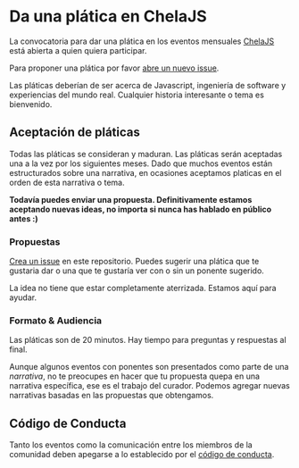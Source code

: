 # Da una plática en ChelaJS

La convocatoria para dar una plática en los eventos mensuales [ChelaJS](http://meetup.com/chelajs) está abierta a quien quiera participar.

Para proponer una plática por favor [abre un nuevo issue](https://github.com/javascriptmx/chelajs/issues/new).

Las pláticas deberían de ser acerca de Javascript, ingeniería de software y experiencias del mundo real. Cualquier historia interesante o tema es bienvenido.

## Aceptación de pláticas

Todas las pláticas se consideran y maduran. Las pláticas serán aceptadas una a la vez por los siguientes meses. Dado que muchos eventos están estructurados sobre una narrativa, en ocasiones aceptamos platicas en el orden de esta narrativa o tema.

**Todavía puedes enviar una propuesta. Definitivamente estamos aceptando nuevas ideas, no importa si nunca has hablado en público antes :)**

### Propuestas

[Crea un issue](https://github.com/javascriptmx/chelajs/issues/new) en este repositorio. Puedes sugerir una plática que te gustaria dar o una que te gustaría ver con o sin un ponente sugerido.

La idea no tiene que estar completamente aterrizada. Estamos aquí para ayudar.

### Formato & Audiencia

Las pláticas son de 20 minutos. Hay tiempo para preguntas y respuestas al final.

Aunque algunos eventos con ponentes son presentados como parte de una *narrativa*, no te preocupes en hacer que tu propuesta quepa en una narrativa específica, ese es el trabajo del curador. Podemos agregar nuevas narrativas basadas en las propuestas que obtengamos.


## Código de Conducta

Tanto los eventos como la comunicación entre los miembros de la comunidad deben apegarse a lo establecido por el [código de conducta](https://github.com/nodeschool/mexicocity/blob/master/codeofconduct.md).